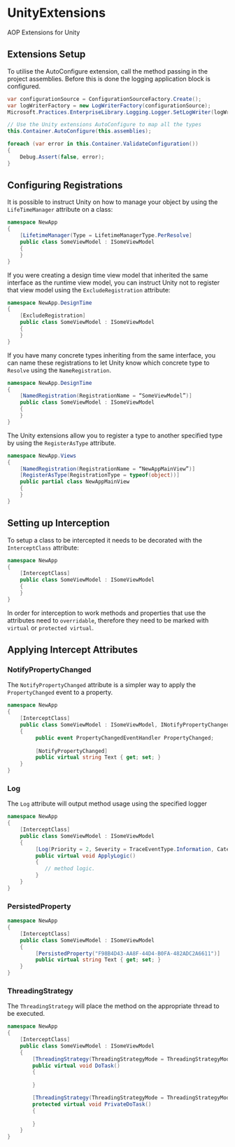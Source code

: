 UnityExtensions
===============

AOP Extensions for Unity

## Extensions Setup

To utilise the AutoConfigure extension, call the method passing in the project assemblies. Before this is done the logging application block is configured.

```csharp
var configurationSource = ConfigurationSourceFactory.Create();
var logWriterFactory = new LogWriterFactory(configurationSource);
Microsoft.Practices.EnterpriseLibrary.Logging.Logger.SetLogWriter(logWriterFactory.Create());

// Use the Unity extensions AutoConfigure to map all the types
this.Container.AutoConfigure(this.assemblies);

foreach (var error in this.Container.ValidateConfiguration())
{
    Debug.Assert(false, error);
}
```

## Configuring Registrations

It is possible to instruct Unity on how to manage your object by using the `LifeTimeManager` attribute on a class:
```csharp
namespace NewApp
{
    [LifetimeManager(Type = LifetimeManagerType.PerResolve]
    public class SomeViewModel : ISomeViewModel
    {
    }
}
```
If you were creating a design time view model that inherited the same interface as the runtime view model, you can instruct Unity not to register that view model using the `ExcludeRegistration` attribute:
```csharp
namespace NewApp.DesignTime
{
    [ExcludeRegistration]
    public class SomeViewModel : ISomeViewModel
    {
    }
}
```
If you have many concrete types inheriting from the same interface, you can name these registrations to let Unity know which concrete type to `Resolve` using the `NameRegistration`.
```csharp
namespace NewApp.DesignTime
{
    [NamedRegistration(RegistrationName = “SomeViewModel”)]
    public class SomeViewModel : ISomeViewModel
    {
    }
}
```
The Unity extensions allow you to register a type to another specified type by using the `RegisterAsType` attribute.
```csharp
namespace NewApp.Views
{
    [NamedRegistration(RegistrationName = “NewAppMainView”)]
    [RegisterAsType(RegistrationType = typeof(object))]
    public partial class NewAppMainView
    {
    }
}
```
## Setting up Interception
To setup a class to be intercepted it needs to be decorated with the `InterceptClass` attribute:
```csharp
namespace NewApp
{
    [InterceptClass]
    public class SomeViewModel : ISomeViewModel
    {
    }
}
```
In order for interception to work methods and properties that use the attributes need to `overridable`, therefore they need to be marked with `virtual` or `protected virtual`.
## Applying Intercept Attributes
### NotifyPropertyChanged
The `NotifyPropertyChanged` attribute is a simpler way to apply the `PropertyChanged` event to a property.

```csharp
namespace NewApp
{
    [InterceptClass]
    public class SomeViewModel : ISomeViewModel, INotifyPropertyChanged
    {
         public event PropertyChangedEventHandler PropertyChanged;
 
         [NotifyPropertyChanged]
         public virtual string Text { get; set; }
    }
}
```
### Log
The `Log` attribute will output method usage using the specified logger
```csharp
namespace NewApp
{
    [InterceptClass]
    public class SomeViewModel : ISomeViewModel
    {
         [Log(Priority = 2, Severity = TraceEventType.Information, Category = "ViewModels")]
         public virtual void ApplyLogic()
         {
            // method logic.
         }
    }
}
```
### PersistedProperty
```csharp
namespace NewApp
{
    [InterceptClass]
    public class SomeViewModel : ISomeViewModel
    {
         [PersistedProperty("F98B4D43-AA8F-44D4-B0FA-482ADC2A6611")]
         public virtual string Text { get; set; }
    }
}
```
### ThreadingStrategy
The `ThreadingStrategy` will place the method on the appropriate thread to be executed.
```csharp
namespace NewApp
{
    [InterceptClass]
    public class SomeViewModel : ISomeViewModel
    {
        [ThreadingStrategy(ThreadingStrategyMode = ThreadingStrategyMode.Background)]
        public virtual void DoTask()
        {
            
        }

        [ThreadingStrategy(ThreadingStrategyMode = ThreadingStrategyMode.NewBackground)]
        protected virtual void PrivateDoTask()
        {
            
        }
    }
}
```
